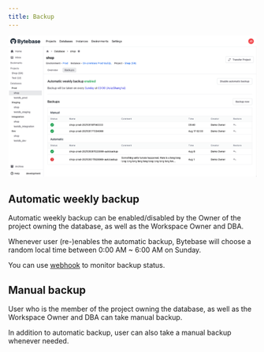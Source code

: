 ```yaml
---
title: Backup
---
```


![backup-example](/static/docs/backup-example.png)

## Automatic weekly backup

<hint-block type="info">

Automatic weekly backup can be enabled/disabled by the Owner of the project owning the database, as well as the Workspace Owner and DBA.

</hint-block>

Whenever user (re-)enables the automatic backup, Bytebase will choose a random local time between 0:00 AM \~ 6:00 AM on Sunday.

You can use [webhook](/docs/administration/webhook-integration/database-webhook) to monitor backup status.

## Manual backup

<hint-block type="info">

User who is the member of the project owning the database, as well as the Workspace Owner and DBA can take manual backup.

</hint-block>

In addition to automatic backup, user can also take a manual backup whenever needed.

